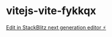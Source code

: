 # vitejs-vite-fykkqx

[Edit in StackBlitz next generation editor ⚡️](https://stackblitz.com/~/github.com/mashaltt/vitejs-vite-fykkqx)